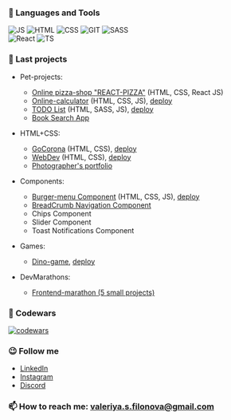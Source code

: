<!-- ### About Me -->

###  🧰 Languages and Tools  
![JS](https://img.shields.io/badge/-Javascript-000000?style=for-the-badge&logo=javascript)
![HTML](https://img.shields.io/badge/-html-000000?style=for-the-badge&logo=html5)
![CSS](https://img.shields.io/badge/-CSS-000000?style=for-the-badge&logo=css3) 
![GIT](https://img.shields.io/badge/-GIT-000000?style=for-the-badge&logo=git)
![SASS](https://img.shields.io/badge/-SASS-000000?style=for-the-badge&logo=sass)  
![React](https://img.shields.io/badge/-React-000000?style=for-the-badge&logo=react)
![TS](https://img.shields.io/badge/-Typescript-000000?style=for-the-badge&logo=typescript)  

### 🔭 Last projects 
- Pet-projects: 
  - [Online pizza-shop "REACT-PIZZA"](https://github.com/filonushka/react-pizza) (HTML, CSS, React JS)
  - [Online-calculator](https://github.com/filonushka/pet-project-calculator) (HTML, CSS, JS), [deploy](https://pet-project-calculator.netlify.app/)  
  - [TODO List](https://github.com/filonushka/todolist) (HTML, SASS, JS), [deploy](https://filonushka.github.io/todolist/)  
  - [Book Search App](https://github.com/filonushka/book-search-app)


- HTML+CSS:  
  - [GoCorona](https://github.com/filonushka/pet-project-gocorona) (HTML, CSS), [deploy](https://go-corona-pet-project.netlify.app/)  
  - [WebDev](https://github.com/filonushka/pet-project-webdev) (HTML, CSS), [deploy](https://filonushka.github.io/pet-project-webdev/)  
  - [Photographer's portfolio](https://filonushka.github.io/task-portfolio/)    


- Components: 
  - [Burger-menu Component](https://github.com/filonushka/burger-menu-js) (HTML, CSS, JS), [deploy](https://filonushka.github.io/burger-menu-js/)  
  - [BreadCrumb Navigation Component](https://github.com/filonushka/bread-crumbs/blob/main/README.md)
  - Chips Component  
  - Slider Component 
  - Toast Notifications Component

- Games: 
  - [Dino-game](https://github.com/filonushka/dino-game), [deploy](https://filonushka.github.io/dino-game/)

- DevMarathons:   
  - [Frontend-marathon (5 small projects)](https://github.com/filonushka/frontend-marathon)  

### 🥋 Codewars  
[![codewars](https://www.codewars.com/users/filonushka/badges/large)](https://www.codewars.com/users/filonushka)   


 
### 😉 Follow me   
- [LinkedIn](https://www.linkedin.com/in/valeriya-filonova-89b89712b/)  
- [Instagram](https://www.instagram.com/filonushka_v/)  
- [Discord](https://discordapp.com/users/673457134612119562/)


### 📫 How to reach me: valeriya.s.filonova@gmail.com  


<!-- ### 📌 Stats  
![GitHUb Stats](https://github-readme-stats.vercel.app/api?username=filonushka&show_icons=true&theme=blueberry)  
-->


<!--
Here are some ideas to get you started:

- 🔭 I’m currently working on ...
- 🌱 I’m currently learning ...

- 📫 How to reach me: 
- 😄 Pronouns: ...
- ⚡ Fun fact: ...
-->
